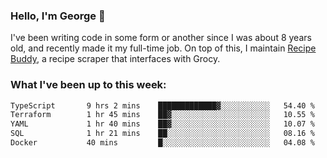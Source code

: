 ### Hello, I'm George 👋

I've been writing code in some form or another since I was about 8 years old, and recently made it my full-time job. On top of this, I maintain [Recipe Buddy](https://github.com/georgegebbett/recipe-buddy), a recipe scraper that interfaces with Grocy.  

<!--
**georgegebbett/georgegebbett** is a ✨ _special_ ✨ repository because its `README.md` (this file) appears on your GitHub profile.

Here are some ideas to get you started:

- 🔭 I’m currently working on ...
- 🌱 I’m currently learning ...
- 👯 I’m looking to collaborate on ...
- 🤔 I’m looking for help with ...
- 💬 Ask me about ...
- 📫 How to reach me: ...
- 😄 Pronouns: ...
- ⚡ Fun fact: ...
-->

### What I've been up to this week:
<!--START_SECTION:waka-->

```txt
TypeScript       9 hrs 2 mins    █████████████▓░░░░░░░░░░░   54.40 %
Terraform        1 hr 45 mins    ██▓░░░░░░░░░░░░░░░░░░░░░░   10.55 %
YAML             1 hr 40 mins    ██▓░░░░░░░░░░░░░░░░░░░░░░   10.07 %
SQL              1 hr 21 mins    ██░░░░░░░░░░░░░░░░░░░░░░░   08.16 %
Docker           40 mins         █░░░░░░░░░░░░░░░░░░░░░░░░   04.08 %
```

<!--END_SECTION:waka-->
